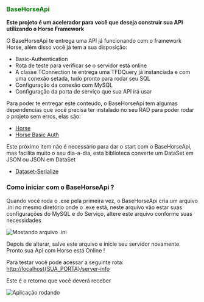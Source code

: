 <!DOCTYPE html>
<html lang="PT-BR">
<head>
    <meta charset="UTF-8">
    <meta http-equiv="X-UA-Compatible" content="IE=edge">
    <meta name="viewport" content="width=device-width, initial-scale=1.0">
</head>
<body>
    <H3 style="color: green;">BaseHorseApi</H3>
    <p style="font-weight: bold;">Este projeto é um acelerador para você que deseja construir sua API utilizando o Horse Framework</p>
    <p>O BaseHorseApi te entrega uma API já funcionando com o framework Horse, além disso você já tem a sua disposição:</p>
    <ul>
        <li>Basic-Authentication</li>
        <li>Rota de teste para verificar se o servidor está online</li>
        <li>A classe TConnection te entrega uma TFDQuery já instanciada e com uma conexão setada, tudo pronto para rodar seu SQL</li>
        <li>Configuração da conexão com MySQL</li>
        <li>Configuração da porta de serviço que sua API irá usar</li> 
    </ul>
    <p>Para poder te entregar este conteudo, o BaseHorseApi tem algumas dependencias que você precisa ter instalado no seu RAD para poder rodar o projeto sem erros, elas são:</p>
    <ul>
        <li><a href="https://github.com/HashLoad/horse" target="_blank"> Horse</a></li>
        <li><a href="https://github.com/HashLoad/horse-basic-auth" target="_blank"> Horse Basic Auth</a></li>
    </ul>
    <p>Este próximo item não é necessário para dar o start com o BaseHorseApi, mas facilita muito o seu dia-a-dia, esta biblioteca converte um DataSet em JSON ou JSON em DataSet</p>
    <ul>
        <li><a href="[https://github.com/ezequieljuliano/DataSetConverter4Delphi](https://github.com/viniciussanchez/dataset-serialize)" target="_blank"> Dataset-Serialize</a></li>
    </ul>
    <H3>Como iniciar com o BaseHorseApi ?</H3>
    <p>Quando você roda o .exe pela primeira vez, o BaseHorseApi cria um arquivo .ini no mesmo diretório onde o .exe está, neste arquivo vão estar suas configurações do MySQL e do Serviço, altere este arquivo conforme suas necessidades</p>
    <img src="https://iili.io/17Ny3Q.png" alt="Mostando arquivo .ini">
    <p>Depois de alterar, salve este arquivo e inicie seu servidor novamente. Pronto sua Api com Horse está Online !</p>
    <p>Para testar você pode acessar a seguinte rota: <a href="http://localhost{SUA_PORTA}/server-info">http://localhost{SUA_PORTA}/server-info</a></p> 
    <p>Este é o retorno que você deverá receber</p>
    <img src="https://iili.io/17Olcl.png" alt="Aplicação rodando">
</body>
</html>



